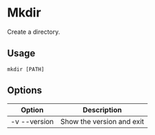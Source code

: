 # Mkdir
Create a directory.

## Usage
```
mkdir [PATH]
```

## Options

|    Option    |          Description          |
|--------------|-------------------------------|
| -v --version | Show the version and exit     |